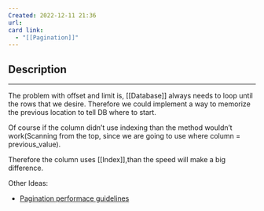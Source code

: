 ```yaml
---
Created: 2022-12-11 21:36
url: 
card link:
  - "[[Pagination]]"
---
```

## Description
---

The problem with offset and limit is, [[Database]] always needs to loop until the rows that we desire. Therefore we could implement a way to memorize the previous location to tell DB where to start. 

Of course if the column didn’t use indexing than the method wouldn’t work(Scanning from the top, since we are going to use where column = previous_value). 

Therefore the column uses [[Index]],than the speed will make a big difference.

Other Ideas:

- [Pagination performace guidelines](https://docs.gitlab.com/ee/development/database/pagination_performance_guidelines.html)


